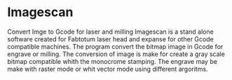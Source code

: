 # Imagescan
Convert Imge to Gcode for laser and milling
Imagescan is a stand alone software created for Fabtotum laser head and expanse for other Gcode compatible machines.
The program convert the bitmap image in Gcode for engrave or milling.
The conversion of image is make for create a gray scale bitmap compatible whith the monocrome stamping.
The engrave may be make with raster mode or whit vector mode using different argoritms.
